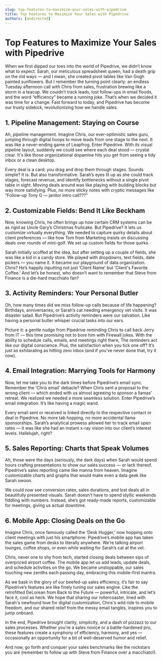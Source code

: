 ```yaml
---
slug: top-features-to-maximize-your-sales-with-pipedrive
title: Top Features to Maximize Your Sales with Pipedrive
authors: [undirected]
---
```


# Top Features to Maximize Your Sales with Pipedrive

When we first dipped our toes into the world of Pipedrive, we didn’t know what to expect. Sarah, our meticulous spreadsheet queen, had a death grip on the old ways — and I mean, she created pivot tables like Van Gogh painted sunflowers. But I remember the turning point clearly: an endless Tuesday afternoon call with Chris from sales, frustration brewing like a storm in a teacup. We couldn’t track leads, lost follow-ups in email floods, and the word “efficiency” became a running joke. That’s when we decided it was time for a change. Fast forward to today, and Pipedrive has become our trusty sidekick, revolutionizing how we handle sales.

## 1. **Pipeline Management: Staying on Course**

Ah, pipeline management. Imagine Chris, our ever-optimistic sales guru, jumping through digital hoops to move leads from one stage to the next. It was like a never-ending game of Leapfrog. Enter Pipedrive. With its visual pipeline layout, suddenly we could see where each deal stood — crystal clear. It's like those organizational dopamine hits you get from seeing a tidy inbox or a clean desktop.

Every deal is a card; you drag and drop them through stages. Sounds simple? It is. But also transformative. Sarah’s eyes lit up as she could track stages, forecast revenue, and identify bottlenecks without a single pivot table in sight. Moving deals around was like playing with building blocks but way more satisfying. Plus, no more sticky notes with cryptic messages like “Follow-up Tony G — janitor intro call???”

## 2. **Customizable Fields: Bend It Like Beckham**

Now, knowing Chris, he often brings up how certain CRM systems can be as rigid as Uncle Gary’s Christmas fruitcake. But Pipedrive? It lets us customize virtually everything. We needed to capture quirky details about client preferences — like how Tom from Marketing insists on discussing deals over rounds of mini-golf. We set up custom fields for those quirks.

Sarah initially scoffed at the idea, but after setting up a couple of fields, she was like a kid in a candy store. We played with dropdowns, text fields, date pickers — you name it. It became our playground of data organization. Chris? He’s happily inputting not just ‘Client Name’ but ‘Client's Favorite Coffee.’ And let’s be honest, who doesn’t want to remember that Steve from Finance is a die-hard macchiato fan?

## 3. **Activity Reminders: Your Personal Butler**

Oh, how many times did we miss follow-up calls because of life happening? Birthdays, anniversaries, or Sarah’s cat needing emergency vet visits. It was disaster salad. But Pipedrive’s activity reminders were our salvation. Like having a personal butler whisper crucial tasks into our ears.

Picture it: a gentle nudge from Pipedrive reminding Chris to call back Jerry from IT — this time promising not to bore him with Firewall jokes. With the ability to schedule calls, emails, and meetings right there, The reminders act like our digital conscience. Plus, the satisfaction when you tick one off? It’s just as exhilarating as hitting zero inbox (and if you’ve never done that, try it now).

## 4. **Email Integration: Marrying Tools for Harmony**

Now, let me take you to the dark times before Pipedrive’s email sync. Remember the ‘Chris email’ debacle? When Chris sent a proposal to the wrong client — which ended with us almost agreeing to sponsor a llamas’ retreat. We realized we needed a more seamless solution. Enter Pipedrive’s email integration. It’s like having a magic wand.

Every email sent or received is linked directly to the respective contact or deal in Pipedrive. No more tab hopping, no more accidental llama sponsorships. Sarah’s analytical prowess allowed her to track email open rates — it was like she had an instant x-ray vision into our client’s interest levels. Hallelujah, right?

## 5. **Sales Reporting: Charts that Speak Volumes**

Ah, those were the days (seriously, the dark days) when Sarah would spend hours crafting presentations to show our sales success — or lack thereof. Pipedrive’s sales reporting came like manna from heaven. Imagine customizable charts and graphs that would make even a data geek like Sarah swoon.

We could now see conversion rates, sales durations, and lost deals all in beautifully presented visuals. Sarah doesn’t have to spend idyllic weekends fiddling with numbers. Instead, she’s got ready-made reports, customizable for meetings, giving us actual downtime.

## 6. **Mobile App: Closing Deals on the Go**

Imagine Chris, once famously called the ‘Desk Hugger,’ now hopping onto client meetings with just his smartphone. Pipedrive’s mobile app has taken the sales game from desks to literally anywhere. We’re talking airport lounges, coffee shops, or even while waiting for Sarah’s cat at the vet.

Chris, never one to shy from tech, started closing deals between sips of overpriced airport coffee. The mobile app let us add leads, update deals, and schedule activities on the go. We became unstoppable, our sales touching new zeniths each passing day, embracing this mobile-first mantra.

As we bask in the glory of our beefed-up sales efficiency, it’s fair to say Pipedrive’s features are like finely tuning our sales engine. Like the retrofitted DeLorean from Back to the Future — powerful, intricate, and let’s face it, cool as heck. We hope that sharing our rollercoaster, lined with Sarah's newfound love for digital customization, Chris's wild ride to mobile freedom, and our shared relief from the messy email tangles, inspires you to jump onboard.

In the end, Pipedrive brought clarity, simplicity, and a dash of pizzazz to our sales processes. Whether you're a sales novice or a battle-hardened pro, these features create a symphony of efficiency, harmony, and yes — occasionally an opportunity for a bit of well-deserved humor and relief.

And now, go forth and conquer your sales benchmarks like the rockstars you are (remember to follow up with Steve from Finance over a macchiato!). 

